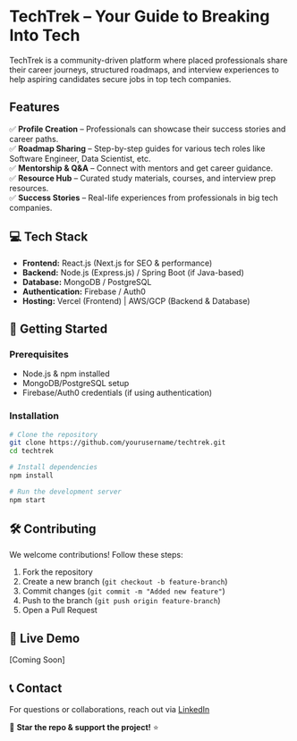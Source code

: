 # TechTrek – Your Guide to Breaking Into Tech

TechTrek is a community-driven platform where placed professionals share their career journeys, structured roadmaps, and interview experiences to help aspiring candidates secure jobs in top tech companies.

##  Features

✅ **Profile Creation** – Professionals can showcase their success stories and career paths.  
✅ **Roadmap Sharing** – Step-by-step guides for various tech roles like Software Engineer, Data Scientist, etc.  
✅ **Mentorship & Q&A** – Connect with mentors and get career guidance.  
✅ **Resource Hub** – Curated study materials, courses, and interview prep resources.  
✅ **Success Stories** – Real-life experiences from professionals in big tech companies.  

## 💻 Tech Stack

- **Frontend:** React.js (Next.js for SEO & performance)
- **Backend:** Node.js (Express.js) / Spring Boot (if Java-based)
- **Database:** MongoDB / PostgreSQL
- **Authentication:** Firebase / Auth0
- **Hosting:** Vercel (Frontend) | AWS/GCP (Backend & Database)

## 🚀 Getting Started

### Prerequisites
- Node.js & npm installed
- MongoDB/PostgreSQL setup
- Firebase/Auth0 credentials (if using authentication)

### Installation
```bash
# Clone the repository
git clone https://github.com/yourusername/techtrek.git
cd techtrek

# Install dependencies
npm install

# Run the development server
npm start
```

## 🛠 Contributing
We welcome contributions! Follow these steps:
1. Fork the repository
2. Create a new branch (`git checkout -b feature-branch`)
3. Commit changes (`git commit -m "Added new feature"`)
4. Push to the branch (`git push origin feature-branch`)
5. Open a Pull Request

## 📌 Live Demo
[Coming Soon]

## 📞 Contact
For questions or collaborations, reach out via [LinkedIn](https://www.linkedin.com/in/manvi-chaturvedi-27b607251/)  

📌 **Star the repo & support the project!** ⭐
